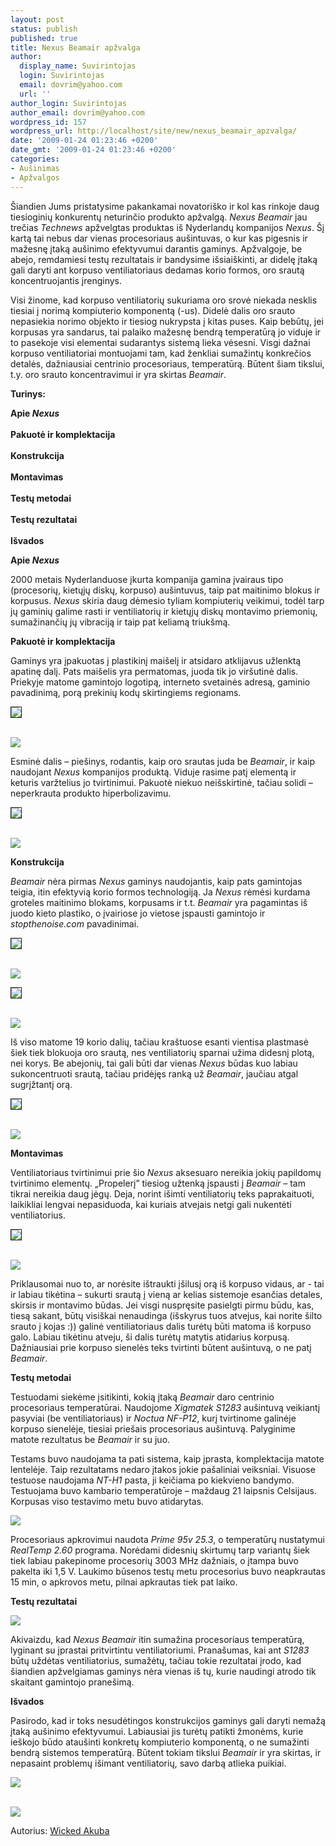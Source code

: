```yaml
---
layout: post
status: publish
published: true
title: Nexus Beamair apžvalga
author:
  display_name: Suvirintojas
  login: Suvirintojas
  email: dovrim@yahoo.com
  url: ''
author_login: Suvirintojas
author_email: dovrim@yahoo.com
wordpress_id: 157
wordpress_url: http://localhost/site/new/nexus_beamair_apzvalga/
date: '2009-01-24 01:23:46 +0200'
date_gmt: '2009-01-24 01:23:46 +0200'
categories:
- Aušinimas
- Apžvalgos
---
```

<p>Šiandien Jums pristatysime pakankamai novatoriško ir kol kas rinkoje daug tiesioginių konkurentų neturinčio produkto apžvalgą. <i>Nexus</i> <i>Beamair</i> jau trečias <i>Technews</i> apžvelgtas produktas iš Nyderlandų kompanijos <i>Nexus</i>. Šį kartą tai nebus dar vienas procesoriaus aušintuvas, o kur kas pigesnis ir mažesnę įtaką aušinimo efektyvumui darantis gaminys. Apžvalgoje, be abejo, remdamiesi testų rezultatais ir bandysime išsiaiškinti, ar didelę įtaką gali daryti ant korpuso ventiliatoriaus dedamas korio formos, oro srautą koncentruojantis įrenginys.</p>
<p>Visi žinome, kad korpuso ventiliatorių sukuriama oro srovė niekada nesklis tiesiai į norimą kompiuterio komponentą (-us). Didelė dalis oro srauto nepasiekia norimo objekto ir tiesiog nukrypsta į kitas puses. Kaip bebūtų, jei korpusas yra sandarus, tai palaiko mažesnę bendrą temperatūrą jo viduje ir to pasekoje visi elementai sudarantys sistemą lieka vėsesni. Visgi dažnai korpuso ventiliatoriai montuojami tam, kad ženkliai sumažintų konkrečios detalės, dažniausiai centrinio procesoriaus, temperatūrą. Būtent šiam tikslui, t.y. oro srauto koncentravimui ir yra skirtas <i>Beamair</i>.</p>
<p><b>Turinys: </b></p>
<p><b>Apie <i>Nexus</i></b><br />
<br /><b>Pakuotė ir komplektacija</b><br />
<br /><b>Konstrukcija</b><br />
<br /><b>Montavimas</b><br />
<br /><b>Testų metodai</b><br />
<br /><b>Testų rezultatai</b><br />
<br /><b>Išvados</b></p>
<p><b>Apie <i>Nexus</i></b></p>
<p>2000 metais Nyderlanduose įkurta kompanija gamina įvairaus tipo (procesorių, kietųjų diskų, korpuso) aušintuvus, taip pat maitinimo blokus ir korpusus. <i>Nexus</i> skiria daug dėmesio tyliam kompiuterių veikimui, todėl tarp jų gaminių galime rasti ir ventiliatorių ir kietųjų diskų montavimo priemonių, sumažinančių jų vibraciją ir taip pat keliamą triukšmą.</p>
<p><b>Pakuotė ir komplektacija</b></p>
<p>Gaminys yra įpakuotas į plastikinį maišelį ir atsidaro atklijavus užlenktą apatinę dalį. Pats maišelis yra permatomas, juoda tik jo viršutinė dalis. Priekyje matome gamintojo logotipą, interneto svetainės adresą, gaminio pavadinimą, porą prekinių kodų skirtingiems regionams. </p>
<p><a class="ns" href="http://akuba.technews.lt/Nexus_beamair/1.jpg">
<div class="imgright"><img src="http://akuba.technews.lt/Nexus_beamair/mazos/1.jpg" border="1" /></div>
<p></a><a class="ns" href="http://akuba.technews.lt/Nexus_beamair/2.jpg"><br /><img src="http://akuba.technews.lt/Nexus_beamair/mazos/2.jpg" /><br /></a></p>
<p>Esminė dalis – piešinys, rodantis, kaip oro srautas juda be <i>Beamair</i>, ir kaip naudojant <i>Nexus</i> kompanijos produktą. Viduje rasime patį elementą ir keturis varžtelius jo tvirtinimui. Pakuotė niekuo neišskirtinė, tačiau solidi – neperkrauta produkto hiperbolizavimu.</p>
<p><a class="ns" href="http://akuba.technews.lt/Nexus_beamair/3.jpg">
<div class="imgright"><img src="http://akuba.technews.lt/Nexus_beamair/mazos/3.jpg" border="1" /></div>
<p></a><a class="ns" href="http://akuba.technews.lt/Nexus_beamair/4.jpg"><br /><img src="http://akuba.technews.lt/Nexus_beamair/mazos/4.jpg" /><br /></a></p>
<p><b>Konstrukcija</b></p>
<p><i>Beamair</i> nėra pirmas <i>Nexus</i> gaminys naudojantis, kaip pats gamintojas teigia, itin efektyvią korio formos technologiją. Ja <i>Nexus</i> rėmėsi kurdama groteles maitinimo blokams, korpusams ir t.t. <i>Beamair</i> yra pagamintas iš juodo kieto plastiko, o įvairiose jo vietose įspausti gamintojo ir <i>stopthenoise.com</i> pavadinimai.</p>
<p><a class="ns" href="http://akuba.technews.lt/Nexus_beamair/5.jpg">
<div class="imgright"><img src="http://akuba.technews.lt/Nexus_beamair/mazos/5.jpg" border="1" /></div>
<p></a><a class="ns" href="http://akuba.technews.lt/Nexus_beamair/6.jpg"><br /><img src="http://akuba.technews.lt/Nexus_beamair/mazos/6.jpg" /><br /></a></p>
<p><a class="ns" href="http://akuba.technews.lt/Nexus_beamair/7.jpg">
<div class="imgright"><img src="http://akuba.technews.lt/Nexus_beamair/mazos/7.jpg" border="1" /></div>
<p></a><a class="ns" href="http://akuba.technews.lt/Nexus_beamair/8.jpg"><br /><img src="http://akuba.technews.lt/Nexus_beamair/mazos/8.jpg" /><br /></a></p>
<p>Iš viso matome 19 korio dalių, tačiau kraštuose esanti vientisa plastmasė šiek tiek blokuoja oro srautą, nes ventiliatorių sparnai užima didesnį plotą, nei korys. Be abejonių, tai gali būti dar vienas <i>Nexus</i> būdas kuo labiau sukoncentruoti srautą, tačiau pridėjęs ranką už <i>Beamair</i>, jaučiau atgal sugrįžtantį orą.</p>
<p><a class="ns" href="http://akuba.technews.lt/Nexus_beamair/9.jpg">
<div class="imgright"><img src="http://akuba.technews.lt/Nexus_beamair/mazos/9.jpg" border="1" /></div>
<p></a><a class="ns" href="http://akuba.technews.lt/Nexus_beamair/10.jpg"><br /><img src="http://akuba.technews.lt/Nexus_beamair/mazos/10.jpg" /><br /></a></p>
<p><b>Montavimas</b></p>
<p>Ventiliatoriaus tvirtinimui prie šio <i>Nexus</i> aksesuaro nereikia jokių papildomų tvirtinimo elementų. „Propelerį” tiesiog užtenką įspausti į <i>Beamair</i> – tam tikrai nereikia daug jėgų. Deja, norint išimti ventiliatorių teks paprakaituoti, laikikliai lengvai nepasiduoda, kai kuriais atvejais netgi gali nukentėti ventiliatorius. </p>
<p><a class="ns" href="http://akuba.technews.lt/Nexus_beamair/11.jpg">
<div class="imgright"><img src="http://akuba.technews.lt/Nexus_beamair/mazos/11.jpg" border="1" /></div>
<p></a><a class="ns" href="http://akuba.technews.lt/Nexus_beamair/12.jpg"><br /><img src="http://akuba.technews.lt/Nexus_beamair/mazos/12.jpg" /><br /></a></p>
<p>Priklausomai nuo to, ar norėsite ištraukti įšilusį orą iš korpuso vidaus, ar - tai ir labiau tikėtina – sukurti srautą į vieną ar kelias sistemoje esančias detales, skirsis ir montavimo būdas. Jei visgi nuspręsite pasielgti pirmu būdu, kas, tiesą sakant, būtų visiškai nenaudinga (išskyrus tuos atvejus, kai norite šilto srauto į kojas :)) galinė ventiliatoriaus dalis turėtų būti matoma iš korpuso galo. Labiau tikėtinu atveju, ši dalis turėtų matytis atidarius korpusą. Dažniausiai prie korpuso sienelės teks tvirtinti būtent aušintuvą, o ne patį <i>Beamair</i>.</p>
<p><b>Testų metodai</b></p>
<p>Testuodami siekėme įsitikinti, kokią įtaką <i>Beamair</i> daro centrinio procesoriaus temperatūrai. Naudojome <i>Xigmatek S1283</i> aušintuvą veikiantį pasyviai (be ventiliatoriaus) ir <i>Noctua NF-P12</i>, kurį tvirtinome galinėje korpuso sienelėje, tiesiai priešais procesoriaus aušintuvą. Palyginime matote rezultatus be <i>Beamair</i> ir su juo. </p>
<p>Testams buvo naudojama ta pati sistema, kaip įprasta, komplektacija matote lentelėje. Taip rezultatams nedaro įtakos jokie pašaliniai veiksniai. Visuose testuose naudojama <i>NT-H1</i> pasta, ji keičiama po kiekvieno bandymo. Testuojama buvo kambario temperatūroje – maždaug 21 laipsnis Celsijaus. Korpusas viso testavimo metu buvo atidarytas.</p>
<p><img src="http://akuba.technews.lt/Nexus_beamair/komplektacija.PNG" /></p>
<p>Procesoriaus apkrovimui naudota <i>Prime 95v 25.3</i>, o temperatūrų nustatymui <i>RealTemp 2.60</i> programa. Norėdami didesnių skirtumų tarp variantų šiek tiek labiau pakepinome procesorių 3003 MHz dažniais, o įtampa buvo pakelta iki 1,5 V. Laukimo būsenos testų metu procesorius buvo neapkrautas 15 min, o apkrovos metu, pilnai apkrautas tiek pat laiko.</p>
<p><b>Testų rezultatai</b></p>
<p><img src="http://akuba.technews.lt/Nexus_beamair/tests.PNG" /></p>
<p>Akivaizdu, kad <i>Nexus</i> <i>Beamair</i> itin sumažina procesoriaus temperatūrą, lyginant su įprastai pritvirtintu ventiliatoriumi. Pranašumas, kai ant <i>S1283</i> būtų uždėtas ventiliatorius, sumažėtų, tačiau tokie rezultatai įrodo, kad šiandien apžvelgiamas gaminys nėra vienas iš tų, kurie naudingi atrodo tik skaitant gamintojo pranešimą. </p>
<p><b>Išvados</b></p>
<p>Pasirodo, kad ir toks nesudėtingos konstrukcijos gaminys gali daryti nemažą įtaką aušinimo efektyvumui. Labiausiai jis turėtų patikti žmonėms, kurie ieškojo būdo ataušinti konkretų kompiuterio komponentą, o ne sumažinti bendrą sistemos temperatūrą. Būtent tokiam tikslui <i>Beamair</i> ir yra skirtas, ir nepasaint problemų išimant ventiliatorių, savo darbą atlieka puikiai.</p>
<p><img src="http://technews.lt/upl/Failai/renkasi.png" /><br /> </p>
<p><img src="http://technews.lt/upl/Failai/nexuslogo.gif" /></p>
<p>Autorius: <a class="ns" href="http://www.technews.lt/user/1">Wicked Akuba</a><br /></p>
